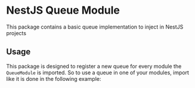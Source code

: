 # NestJS Queue Module
This package contains a basic queue implementation to inject in NestJS projects

## Usage
This package is designed to register a new queue for every module the `QueueModule`
is imported. So to use a queue in one of your modules, import like it is done
in the following example:

```javascript

```
